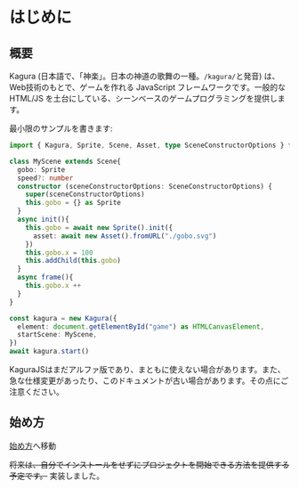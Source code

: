 # はじめに
## 概要
Kagura (日本語で、「神楽」。日本の神道の歌舞の一種。`/kagura/`と発音) は、Web技術のもとで、ゲームを作れる JavaScript フレームワークです。一般的な HTML/JS を土台にしている、シーンベースのゲームプログラミングを提供します。

最小限のサンプルを書きます:
```ts
import { Kagura, Sprite, Scene, Asset, type SceneConstructorOptions } from "kagurajs"

class MyScene extends Scene{
  gobo: Sprite
  speed?: number
  constructor (sceneConstructorOptions: SceneConstructorOptions) {
    super(sceneConstructorOptions)
    this.gobo = {} as Sprite
  }
  async init(){
    this.gobo = await new Sprite().init({
      asset: await new Asset().fromURL("./gobo.svg")
    })
    this.gobo.x = 100
    this.addChild(this.gobo)
  }
  async frame(){
    this.gobo.x ++
  }
}

const kagura = new Kagura({
  element: document.getElementById("game") as HTMLCanvasElement,
  startScene: MyScene,
})
await kagura.start()
```
KaguraJSはまだアルファ版であり、まともに使えない場合があります。また、急な仕様変更があったり、このドキュメントが古い場合があります。その点にご注意ください。
## 始め方
[始め方](using)へ移動

~~将来は、自分でインストールをせずにプロジェクトを開始できる方法を提供する予定です。~~ 実装しました。
